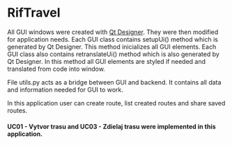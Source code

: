 # RifTravel

All GUI windows were created with [Qt Designer](https://build-system.fman.io/qt-designer-download). They were then 
modified for application needs. Each GUI class contains setupUi() method which is generated by Qt Designer. This method 
inicializes all GUI elements. Each GUI class also contains retranslateUi() method which is also generated by Qt 
Designer. In this method all GUI elements are styled if needed and translated from code into window.

File utils.py acts as a bridge between GUI and backend. It contains all data and information needed for GUI to work.

In this application user can create route, list created routes and share saved routes.

#### UC01 - Vytvor trasu and UC03 - Zdielaj trasu were implemented in this application.